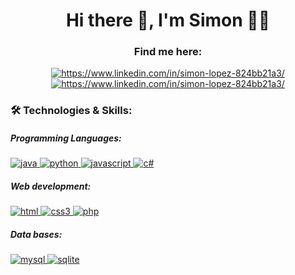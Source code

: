 <h1 align="center">Hi there 👋, I'm Simon 👨‍💻</h1>

<h3 align="center">Find me here: </h3>
<p align="center">
<a href="https://www.linkedin.com/in/simon-lopez-824bb21a3/" target="blank"><img src="https://github.com/user-attachments/assets/2bf7418e-245c-45a0-9523-ee2ca21cadef" alt="https://www.linkedin.com/in/simon-lopez-824bb21a3/" /></a>
<a href="https://www.linkedin.com/in/simon-lopez-824bb21a3/" target="blank"><img src="https://github.com/user-attachments/assets/3eb24d66-4f80-429c-b33f-d8b59ec95b13" alt="https://www.linkedin.com/in/simon-lopez-824bb21a3/" /></a>
</p>

<h3 align="left">🛠️ Technologies & Skills: </h3>
<h5>Programming Languages: </h5>
<p align="left"> 
<a href="https://www.java.com/en/" target="_blank" rel="noreferrer"> <img src="https://github.com/user-attachments/assets/2febc8f9-408b-4fea-8989-f600144c59d2" alt="java"/> </a> 
<a href="https://www.python.org/" target="_blank" rel="noreferrer"> <img src="https://github.com/user-attachments/assets/10ecdcc0-7011-45e2-8e75-454e62021a80" alt="python"/> </a> 
<a href="https://www.javascript.com/" target="_blank" rel="noreferrer"> <img src="https://github.com/user-attachments/assets/b11bd5e0-3426-4bf3-85a9-1b1648f90456" alt="javascript"/> </a> 
<a href="https://developer.mozilla.org/en-US/docs/Web/CSS" target="_blank" rel="noreferrer"> <img src="https://github.com/user-attachments/assets/7377dc73-21f9-453d-83e3-462525b8973a" alt="c#"/> </a> 
</p>

<h5>Web development: </h5>
<p align="left"> 
<a href="https://developer.mozilla.org/en-US/docs/Web/HTML" target="_blank" rel="noreferrer"> <img src="https://github.com/user-attachments/assets/64d9b07a-77a6-401b-a030-5973f1311add" alt="html"/> </a> 
<a href="https://developer.mozilla.org/en-US/docs/Web/CSS" target="_blank" rel="noreferrer"> <img src="https://github.com/user-attachments/assets/7377dc73-21f9-453d-83e3-462525b8973a" alt="css3"/> </a> 
<a href="https://www.php.net/" target="_blank" rel="noreferrer"> <img src="https://github.com/user-attachments/assets/bc3bfefc-b547-4465-8aed-6139888b63ca" alt="php"/> </a> 
</p>

<h5>Data bases: </h5>
<p align="left"> 
<a href="https://www.mysql.com/" target="_blank" rel="noreferrer"> <img src="https://github.com/user-attachments/assets/610e662e-116c-40a3-8e9f-b6526cf2f160" alt="mysql"/> </a> 
<a href="https://www.sqlite.org/" target="_blank" rel="noreferrer"> <img src="https://github.com/user-attachments/assets/be28c11d-e126-4c07-9a54-e561e678d2b0" alt="sqlite"/> </a> 
</p>
